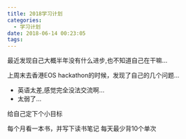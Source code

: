 ```yaml
---
title: 2018学习计划
categories:
  - 学习计划
date: 2018-06-14 00:23:05
tags:
---
```


最近发现自己大概半年没有什么进步,也不知道自己在干嘛...

上周末去香港EOS hackathon的时候，发现了自己的几个问题...

- 英语太差,感觉完全没法交流啊...
- 太弱了...

给自己定下个小目标

每个月看一本书，并写下读书笔记
每天最少背10个单次


